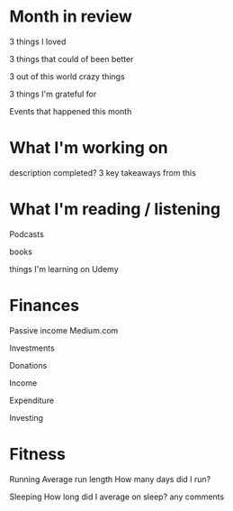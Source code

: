 # Month in review

3 things I loved

3 things that could of been better

3 out of this world crazy things

3 things I'm grateful for

Events that happened this month

# What I'm working on

<name here>
description
completed?
3 key takeaways from this



# What I'm reading / listening
Podcasts

books

things I'm learning on Udemy



# Finances

Passive income
Medium.com

Investments

Donations

Income

Expenditure

Investing

# Fitness

Running
Average run length
How many days did I run?

Sleeping
How long did I average on sleep?
any comments
